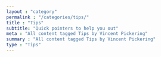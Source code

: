 ```yaml
---
layout : "category"
permalink : "/categories/tips/"
title : "Tips"
subtitle: "Quick pointers to help you out"
meta : "All content tagged Tips by Vincent Pickering"
summary : "All content tagged Tips by Vincent Pickering"
type : "Tips"
---
```

